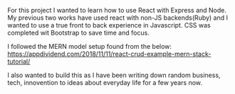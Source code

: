 For this project I wanted to learn how to use React with Express and Node.
My previous two works have used react with non-JS backends(Ruby) and I wanted to use a true front to back experience in Javascript.
CSS was completed wit Bootstrap to save time and focus.

I followed the MERN model setup found from the below:
https://appdividend.com/2018/11/11/react-crud-example-mern-stack-tutorial/

I also wanted to build this as I have been writing down random business, tech, innovention to ideas about everyday life for a few years now.


